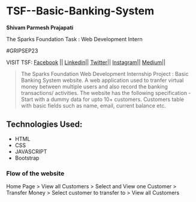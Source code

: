 # TSF--Basic-Banking-System
 <b>Shivam Parmesh Prajapati</b>

The Sparks Foundation Task : Web Development Intern

#GRIPSEP23




VISIT TSF: 
<a href="https://www.facebook.com/thesparksfoundation.info"> Facebook</a> ||
<a href="https://www.linkedin.com/company/the-sparks-foundation/"> Linkedin</a>||
<a href="https://twitter.com/tsfsingapore"> Twitter</a>||
<a href="https://instagram.com/thesparksfoundation.info"> Instagram</a>||
<a href="https://medium.com/thesparksfoundation"> Medium</a>||<br>






>The Sparks Foundation Web Development Internship Project : Basic Banking System website. A web application used to tranfer virtual money between multiple users and also record the banking transactions/ activities.
>The website has the following specification -
Start with a dummy data for upto 10+ customers. 
Customers table with basic fields such as name, email, current balance etc.

## Technologies Used:
- HTML
- CSS
- JAVASCRIPT
- Bootstrap

### Flow of the website
Home Page > View all Customers > Select and View one Customer > Transfer Money > Select customer to transfer to > View all Customers

